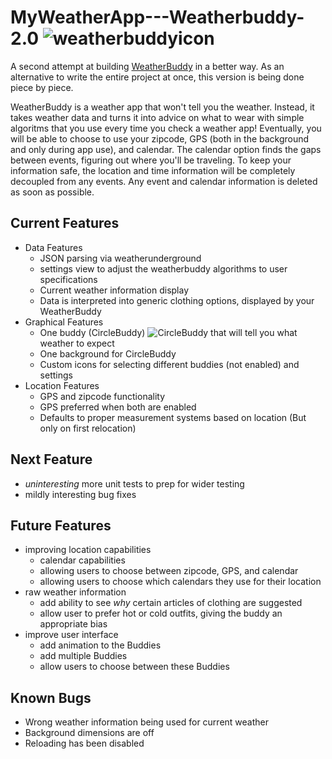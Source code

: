 # MyWeatherApp---Weatherbuddy-2.0 ![weatherbuddyicon][weatherbuddyiconlink]
A second attempt at building [WeatherBuddy] in a better way. 
As an alternative to write the entire project at once, this version is being done piece by piece.

WeatherBuddy is a weather app that won't tell you the weather. 
Instead, it takes weather data and turns it into advice on what to wear with simple algoritms that you use every time you check a weather app!
Eventually, you will be able to choose to use your zipcode, GPS (both in the background and only during app use), and calendar.
The calendar option finds the gaps between events, figuring out where you'll be traveling. 
To keep your information safe, the location and time information will be completely decoupled from any events.
Any event and calendar information is deleted as soon as possible.

## Current Features
- Data Features
  - JSON parsing via weatherunderground
  - settings view to adjust the weatherbuddy algorithms to user specifications
  - Current weather information display
  - Data is interpreted into generic clothing options, displayed by your WeatherBuddy
- Graphical Features
  - One buddy (CircleBuddy) ![CircleBuddy][circlebuddylink] that will tell you what weather to expect
  - One background for CircleBuddy
  - Custom icons for selecting different buddies (not enabled) and settings
- Location Features
  - GPS and zipcode functionality
  - GPS preferred when both are enabled
  - Defaults to proper measurement systems based on location (But only on first relocation)

## Next Feature
- *uninteresting* more unit tests to prep for wider testing
- mildly interesting bug fixes

## Future Features
- improving location capabilities
  - calendar capabilities
  - allowing users to choose between zipcode, GPS, and calendar
  - allowing users to choose which calendars they use for their location
- raw weather information
  - add ability to see *why* certain articles of clothing are suggested
  - allow user to prefer hot or cold outfits, giving the buddy an appropriate bias
- improve user interface
  - add animation to the Buddies
  - add multiple Buddies
  - allow users to choose between these Buddies
  
## Known Bugs
- Wrong weather information being used for current weather
- Background dimensions are off
- Reloading has been disabled

[weatherbuddyiconlink]: https://www.dropbox.com/s/2jx2iddtyx6th66/IconforWeb.png?raw=true
[WeatherBuddy]: https://github.com/J-Eisen/WeatherBuddy-iOS
[circlebuddylink]: https://www.dropbox.com/s/fi5oqvyaahx6yrh/CircleBuddyforWeb.png?raw=true
